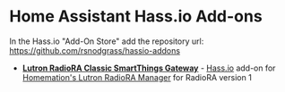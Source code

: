 # Home Assistant Hass.io Add-ons

In the Hass.io "Add-On Store" add the repository url: https://github.com/rsnodgrass/hassio-addons

- **[Lutron RadioRA Classic SmartThings Gateway](https://github.com/rsnodgrass/hassio-addons/tree/master/lutron-radiora-classic)**  - [Hass.io](https://www.home-assistant.io/hassio/) add-on for [Homemation's Lutron RadioRA Manager](https://github.com/homemations/SmartThings) for RadioRA version 1
